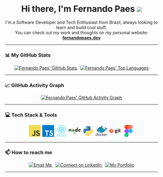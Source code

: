<div align="center">
  <h1>Hi there, I'm Fernando Paes <img src="https://media.giphy.com/media/hvRJCLFzcasrR4ia7z/giphy.gif" width="35"></h1>
</div>

<p align="center">
  I'm a Software Developer and Tech Enthusiast from Brazil, always looking to learn and build cool stuff.
  <br />
  You can check out my work and thoughts on my personal website:
  <br />
  <a href="https://fernandopaes.dev/" target="_blank"><strong>fernandopaes.dev</strong></a>
</p>

---

### 📊 My GitHub Stats

<p align="center">
  <a href="https://github.com/anuraghazra/github-readme-stats">
    <img align="center" src="https://github-readme-stats.vercel.app/api?username=thefernandopaes&show_icons=true&theme=dracula&rank_icon=default&hide_border=true&cache_seconds=60" alt="Fernando Paes' GitHub Stats" />
  </a>
   
  <a href="https://github.com/anuraghazra/github-readme-stats">
    <img align="center" src="https://github-readme-stats.vercel.app/api/top-langs/?username=thefernandopaes&layout=compact&theme=dracula&langs_count=8&hide_border=true&cache_seconds=60" alt="Fernando Paes' Top Languages" />
  </a>
</p>

---

### 📈 GitHub Activity Graph

<p align="center">
  <a href="https://github.com/Ashutosh00710/github-readme-activity-graph">
    <img src="https://github-readme-activity-graph.vercel.app/graph?username=thefernandopaes&theme=dracula&hide_border=true&area=true" alt="Fernando Paes' GitHub Activity Graph" />
  </a>
</p>

---

### 💻 Tech Stack & Tools

<p align="center">
  <a href="https://developer.mozilla.org/en-US/docs/Web/JavaScript" target="_blank"><img src="https://raw.githubusercontent.com/devicons/devicon/master/icons/javascript/javascript-original.svg" width="40" height="40"/></a>
  <a href="https://www.typescriptlang.org/" target="_blank"><img src="https://raw.githubusercontent.com/devicons/devicon/master/icons/typescript/typescript-original.svg" width="40" height="40"/></a>
  <a href="https://reactjs.org/" target="_blank"><img src="https://raw.githubusercontent.com/devicons/devicon/master/icons/react/react-original-wordmark.svg" width="40" height="40"/></a>
  <a href="https://nodejs.org" target="_blank"><img src="https://raw.githubusercontent.com/devicons/devicon/master/icons/nodejs/nodejs-original-wordmark.svg" width="40" height="40"/></a>
  <a href="https://www.python.org" target="_blank"><img src="https://raw.githubusercontent.com/devicons/devicon/master/icons/python/python-original.svg" width="40" height="40"/></a>
  <a href="https://www.docker.com/" target="_blank"><img src="https://raw.githubusercontent.com/devicons/devicon/master/icons/docker/docker-original-wordmark.svg" width="40" height="40"/></a>
  <a href="https://git-scm.com/" target="_blank"><img src="https://raw.githubusercontent.com/devicons/devicon/master/icons/git/git-original-wordmark.svg" width="40" height="40"/></a>
  <a href="https://www.figma.com/" target="_blank"><img src="https://raw.githubusercontent.com/devicons/devicon/master/icons/figma/figma-original.svg" width="40" height="40"/></a>
</p>

---

### 📫 How to reach me

<p align="center">
  <a href="mailto:contact@mokaagency.com">
    <img src="https://img.shields.io/badge/Email-D14836?style=for-the-badge&logo=gmail&logoColor=white" alt="Email Me"/>
  </a>
   
  <a href="https://www.linkedin.com/in/fernandopaesoficial/" target="_blank">
    <img src="https://img.shields.io/badge/LinkedIn-0077B5?style=for-the-badge&logo=linkedin&logoColor=white" alt="Connect on LinkedIn"/>
  </a>
   
  <a href="https://fernandopaes.dev/" target="_blank">
    <img src="https://img.shields.io/badge/Portfolio-fernandopaes.dev-blue?style=for-the-badge&logo=Cloudflare&logoColor=white" alt="My Portfolio"/>
  </a>
</p>

---
